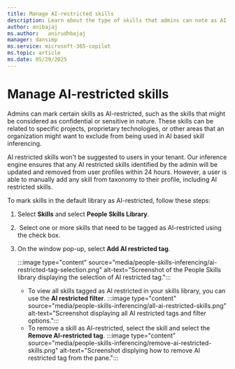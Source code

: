 ```yaml
---
title: Manage AI-restricted skills
description: Learn about the type of skills that admins can note as AI-restricted.
author: anibajaj 
ms.author:   anirudhbajaj
manager: dansimp
ms.service: microsoft-365-copilot
ms.topic: article
ms.date: 05/29/2025
---
```


# Manage AI-restricted skills

Admins can mark certain skills as AI-restricted, such as the skills that might be considered as confidential or sensitive in nature. These skills can be related to specific projects, proprietary technologies, or other areas that an organization might want to exclude from being used in AI based skill inferencing.

AI restricted skills won't be suggested to users in your tenant. Our inference engine ensures that any AI restricted skills identified by the admin will be updated and removed from user profiles within 24 hours. However, a user is able to manually add any skill from taxonomy to their profile, including AI restricted skills.

To mark skills in the default library as AI-restricted, follow these steps:

1. Select **Skills** and select **People Skills Library**.

2.  Select one or more skills that need to be tagged as AI-restricted using the check box.

3. On the window pop-up, select **Add AI restricted tag**.

    :::image type="content" source="media/people-skills-inferencing/ai-restricted-tag-selection.png" alt-text="Screenshot of the People Skills library displaying the selection of AI restricted tag.":::

     - To view all skills tagged as AI restricted in your skills library, you can use the **AI restricted filter**.
     :::image type="content" source="media/people-skills-inferencing/all-ai-restricted-skills.png" alt-text="Screenshot displaying all AI restricted tags and filter options.":::
     - To remove a skill as AI-restricted, select the skill and select the **Remove AI-restricted tag**.
     :::image type="content" source="media/people-skills-inferencing/remove-ai-restricted-skills.png" alt-text="Screenshot displying how to remove AI restricted tag from the pane.":::